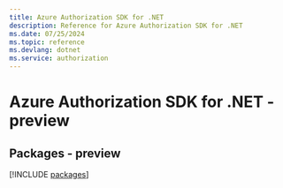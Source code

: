 ```yaml
---
title: Azure Authorization SDK for .NET
description: Reference for Azure Authorization SDK for .NET
ms.date: 07/25/2024
ms.topic: reference
ms.devlang: dotnet
ms.service: authorization
---
```

# Azure Authorization SDK for .NET - preview
## Packages - preview
[!INCLUDE [packages](authorization-index.md)]